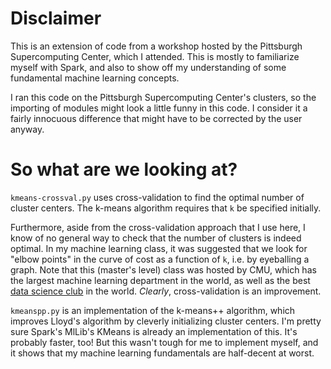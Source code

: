 # Disclaimer

This is an extension of code from a workshop hosted by the Pittsburgh Supercomputing Center, which I attended. This is mostly to familiarize myself with Spark, and also to show off my understanding of some fundamental machine learning concepts.

I ran this code on the Pittsburgh Supercomputing Center's clusters, so the importing of modules might look a little funny in this code. I consider it a fairly innocuous difference that might have to be corrected by the user anyway.

# So what are we looking at? 

`kmeans-crossval.py` uses cross-validation to find the optimal number of cluster centers. The k-means algorithm requires that `k` be specified initially.

Furthermore, aside from the cross-validation approach that I use here, I know of no general way to check that the number of clusters is indeed optimal. In my machine learning class, it was suggested that we look for "elbow points" in the curve of cost as a function of `k`, i.e. by eyeballing a graph. Note that this (master's level) class was hosted by CMU, which has the largest machine learning department in the world, as well as the best [data science club](cmudsc.org) in the world. *Clearly*, cross-validation is an improvement.

`kmeanspp.py` is an implementation of the k-means++ algorithm, which improves Lloyd's algorithm by cleverly initializing cluster centers. I'm pretty sure Spark's MlLib's KMeans is already an implementation of this. It's probably faster, too! But this wasn't tough for me to implement myself, and it shows that my machine learning fundamentals are half-decent at worst.
